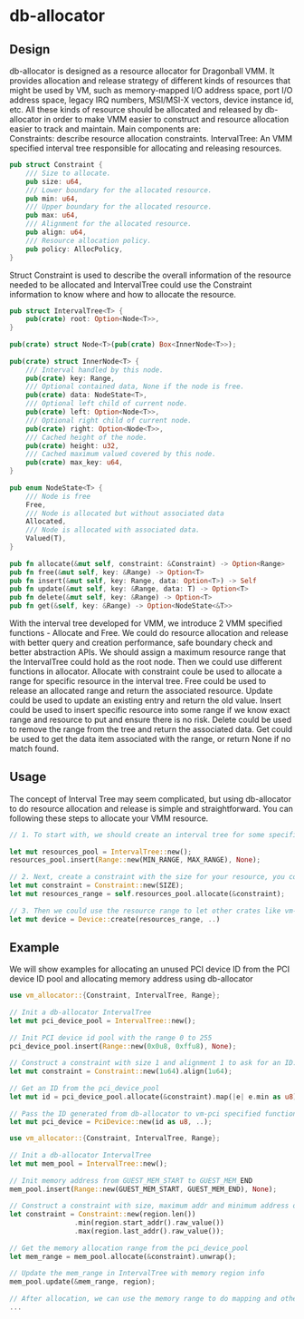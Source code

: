 # db-allocator

## Design

db-allocator is designed as a resource allocator for Dragonball VMM. It provides allocation and release strategy of different kinds of resources that might be used by VM, such as memory-mapped I/O address space, port I/O address space, legacy IRQ numbers, MSI/MSI-X vectors, device instance id, etc. All these kinds of resource should be allocated and released by db-allocator in order to make VMM easier to construct and resource allocation easier to track and maintain.
Main components are:   
Constraints: describe resource allocation constraints.
IntervalTree: An VMM specified interval tree responsible for allocating and releasing resources.

```rust
pub struct Constraint {
    /// Size to allocate.
    pub size: u64,
    /// Lower boundary for the allocated resource.
    pub min: u64,
    /// Upper boundary for the allocated resource.
    pub max: u64,
    /// Alignment for the allocated resource.
    pub align: u64,
    /// Resource allocation policy.
    pub policy: AllocPolicy,
}
```

Struct Constraint is used to describe the overall information of the resource needed to be allocated and IntervalTree could use the Constraint information to know where and how to allocate the resource.
```rust
pub struct IntervalTree<T> {
    pub(crate) root: Option<Node<T>>,
}
​
pub(crate) struct Node<T>(pub(crate) Box<InnerNode<T>>);
​
pub(crate) struct InnerNode<T> {
    /// Interval handled by this node.
    pub(crate) key: Range,
    /// Optional contained data, None if the node is free.
    pub(crate) data: NodeState<T>,
    /// Optional left child of current node.
    pub(crate) left: Option<Node<T>>,
    /// Optional right child of current node.
    pub(crate) right: Option<Node<T>>,
    /// Cached height of the node.
    pub(crate) height: u32,
    /// Cached maximum valued covered by this node.
    pub(crate) max_key: u64,
}
​
pub enum NodeState<T> {
    /// Node is free
    Free,
    /// Node is allocated but without associated data
    Allocated,
    /// Node is allocated with associated data.
    Valued(T),
}
​
pub fn allocate(&mut self, constraint: &Constraint) -> Option<Range>
pub fn free(&mut self, key: &Range) -> Option<T>
pub fn insert(&mut self, key: Range, data: Option<T>) -> Self
pub fn update(&mut self, key: &Range, data: T) -> Option<T>
pub fn delete(&mut self, key: &Range) -> Option<T> 
pub fn get(&self, key: &Range) -> Option<NodeState<&T>>

```
With the interval tree developed for VMM, we introduce 2 VMM specified functions - Allocate and Free.  We could do resource allocation and release with better query and creation performance, safe boundary check and better abstraction APIs.
We should assign a maximum resource range that the IntervalTree could hold as the root node. Then we could use different functions in allocator.
Allocate with constraint coule be used to allocate a range for specific resource in the interval tree. 
Free could be used to release an allocated range and return the associated resource.
Update could be used to update an existing entry and return the old value.
Insert could be used to insert specific resource into some range if we know exact range and resource to put and ensure there is no risk.
Delete could be used to remove the range from the tree and return the associated data.
Get could be used to get the data item associated with the range, or return None if no match found.
## Usage
The concept of Interval Tree may seem complicated, but using db-allocator to do resource allocation and release is simple and straightforward. 
You can following these steps to allocate your VMM resource.
```rust
// 1. To start with, we should create an interval tree for some specific resouces and give maximum address/id range as root node. The range here could be address range, id range, etc.
​
let mut resources_pool = IntervalTree::new(); 
resources_pool.insert(Range::new(MIN_RANGE, MAX_RANGE), None); 
​
// 2. Next, create a constraint with the size for your resource, you could also assign the maximum, minimum and alignment for the constraint. Then we could use the constraint to allocate the resource in the range we previously decided. Interval Tree will give you the appropriate range. 
let mut constraint = Constraint::new(SIZE);
let mut resources_range = self.resources_pool.allocate(&constraint);
​
// 3. Then we could use the resource range to let other crates like vm-pci / vm-device to create and maintain the device
let mut device = Device::create(resources_range, ..)
```

## Example
We will show examples for allocating an unused PCI device ID from the PCI device ID pool and allocating memory address using db-allocator
```rust
use vm_allocator::{Constraint, IntervalTree, Range};
​
// Init a db-allocator IntervalTree
let mut pci_device_pool = IntervalTree::new();
​
// Init PCI device id pool with the range 0 to 255
pci_device_pool.insert(Range::new(0x0u8, 0xffu8), None); 
​
// Construct a constraint with size 1 and alignment 1 to ask for an ID. 
let mut constraint = Constraint::new(1u64).align(1u64); 
​
// Get an ID from the pci_device_pool
let mut id = pci_device_pool.allocate(&constraint).map(|e| e.min as u8); 
​
// Pass the ID generated from db-allocator to vm-pci specified functions to create pci devices
let mut pci_device = PciDevice::new(id as u8, ..);

```

```rust
use vm_allocator::{Constraint, IntervalTree, Range};
​
// Init a db-allocator IntervalTree
let mut mem_pool = IntervalTree::new();
​
// Init memory address from GUEST_MEM_START to GUEST_MEM_END
mem_pool.insert(Range::new(GUEST_MEM_START, GUEST_MEM_END), None); 
​
// Construct a constraint with size, maximum addr and minimum address of memory region to ask for an memory allocation range. 
let constraint = Constraint::new(region.len())
                .min(region.start_addr().raw_value())
                .max(region.last_addr().raw_value());
​
// Get the memory allocation range from the pci_device_pool
let mem_range = mem_pool.allocate(&constraint).unwrap(); 
​
// Update the mem_range in IntervalTree with memory region info
mem_pool.update(&mem_range, region);
​
// After allocation, we can use the memory range to do mapping and other memory related work.
...
```
